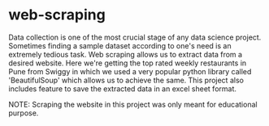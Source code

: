 # web-scraping

Data collection is one of the most crucial stage of any data science project. Sometimes finding a sample dataset according to one's need is an extremely tedious task. Web scraping allows us to extract data from a desired website. Here we're getting the top rated weekly restaurants in Pune from Swiggy in which we used a very popular python library called 'BeautifulSoup' which allows us to achieve the same. This project also includes feature to save the extracted data in an excel sheet format.

NOTE: Scraping the website in this project was only meant for educational purpose.
